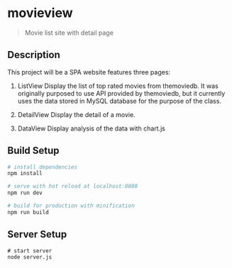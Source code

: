 # movieview

> Movie list site with detail page
## Description
This project will be a SPA website features three pages:

1. ListView
Display the list of top rated movies from themoviedb. It was originally purposed to use API provided by themoviedb, but it currently uses the data stored in MySQL database for the purpose of the class.

2. DetailView
Display the detail of a movie.

3. DataView
Display analysis of the data with chart.js


## Build Setup

``` bash
# install dependencies
npm install

# serve with hot reload at localhost:8080
npm run dev

# build for production with minification
npm run build
```

## Server Setup
```
# start server
node server.js
```

